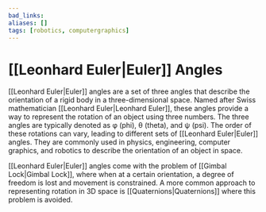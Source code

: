 ```yaml
---
bad_links: 
aliases: []
tags: [robotics, computergraphics]
---
```

# [[Leonhard Euler|Euler]] Angles

[[Leonhard Euler|Euler]] angles are a set of three angles that describe the orientation of a rigid body in a three-dimensional space. Named after Swiss mathematician [[Leonhard Euler|Leonhard Euler]], these angles provide a way to represent the rotation of an object using three numbers. The three angles are typically denoted as φ (phi), θ (theta), and ψ (psi). The order of these rotations can vary, leading to different sets of [[Leonhard Euler|Euler]] angles. They are commonly used in physics, engineering, computer graphics, and robotics to describe the orientation of an object in space.

[[Leonhard Euler|Euler]] angles come with the problem of [[Gimbal Lock|Gimbal Lock]], where when at a certain orientation, a degree of freedom is lost and movement is constrained. A more common approach to representing rotation in 3D space is [[Quaternions|Quaternions]] where this problem is avoided.